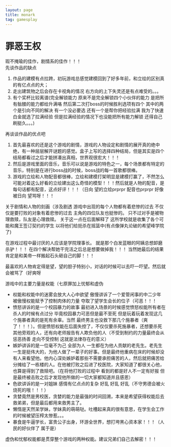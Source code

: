 ```yaml
---
layout: page
title: monark
tag: gamesplay
---
```

# 罪恶王权
瑕不掩瑜的佳作，剧情系的佳作！！！  
先谈作品的缺点  
1. 作品的建模有点拉跨，初玩游戏总感觉建模回到了好多年前，和立绘的区别真的有亿点点的大；
2. 走出建筑物之后会存在卡视角的情况 右方向的上下失灵还是有点难受的。。。
3. 有个奖杯比较离谱(完全解锁能力 原来不是完全解锁四个小伙伴的能力 是把所有骷髅的能力都给升满咯 然后第二次打boss的时候胜利选项有四个 其中的两个是引向不同的解决 有一个没必要选 还有一个是帮你把经验拉满 我为了快速白金就选了拉满经验 但是拉满经验的情况下也没能把所有能力解锁 还得自己刷挺久。。。)

再谈谈作品的优点吧  
1. 首先最喜欢的还是这个游戏的剧情，游戏的人物设定和剧情的展开真的绝中绝，有一种层层解开谜题的感觉。盒子上写的选择四种结局，但是其实是四个结局都看过之后才能拼凑出真相，世界观很宏大！！！
2. 然后是游戏里面的音乐，音乐可以说是游戏的特色之一，每个场景都有特定的音乐，特别是在进行boss战的时候，boss战的每一首歌都很棒。
3. 游戏的立绘和人物配音都很棒，立绘和建模打架明显是建模打赢了，不然怎么可能对着这么好看的立绘建出这么奇怪的模型！！！然后就是人物的配音，是每句话都有配音，这点好评！！！（日向 望的立绘prprpr 配音也prprpr 好像被日向 望骂呀！！！

关于剧情和人物的刻画（涉及剧透
游戏中出现的每个人物都有着悲惨的过去 不仅仅是要打败的对象有着悲惨的过去 主角的四位队友也挺惨的。
只不过对手是被物理救赎，队友是心理救赎。
关于这一点在后面解释了 这所学校就是收集了各个可能和魔王签订契约的学生 以将他们给扼杀在摇篮中(有点像弹丸论破的希望峰学院了)

在游戏过程中最讨厌的人应该是学院理事长。
就是那个白发蓝眼的阿姨总想卸磨杀驴！！！
在四个解决帮她干完活之后总是想要做掉我！！！
当然她最后的结果肯定是和美帝一样搬起石头砸自己的脚！！！

最喜欢的人物肯定得是望，望的胆子特别小，对话的时候可以去吓一吓望。然后就会被骂了（好爽呀

游戏中的主要力量是权能（七原罪加上忧郁和虚伪
- 权能和权能中的迷雾会放大人心中欲望 傲慢讲诉了一个爱管闲事的中二少年 被傲慢权能赋予了控制肉体的力量 夺取了望学生会长的位子（可恶！！！
- 愤怒讲诉的是一个校园暴力的故事 最初进入场景的时候感觉愤怒权能所有者在杀人的时候有点过分 毕竟校园暴力可恶但是最不至死 但是玩着玩着发现这几个施暴者真的是死有余辜。当然 最终男主也没救下那几个施暴者（爽了！！！）。但是愤怒权能在后面失控了，不仅仅要杀死施暴者，还想要杀死其他旁观的人，还有向老师报告有人欺负他的人（不受到制约的力量最终会从惩恶扬善 走向不受控制 这就是法律存在的意义）
- 嫉妒讲诉的是一位毫不为己 全部为人 一生都在为他人贡献的老先生。老先生一生是挺伟大的，为他人做了一辈子的好事。但是最终他重病在床的时候却没有人来看望他。他内心深处嫉妒着那些不需要承担痛苦的人，然后就把痛苦给分摊给了一栋楼的人。在他被打败之后进了校医院，大家知道了都很关心他，也算是得到了救赎吧。（在将他打败的过程中 看到的都是好人不一定有好报 但是最终被击败之后才发现他所做的一切大家都知道并且感恩）
- 色欲讲诉的是一对姐妹 感情有亿点点的复杂 好乱 好乱 好乱（不守男德会被火烧死的哦！！！）
- 贪婪竟然是男校医，贪婪的能力是最强的时间回溯，本来是希望获得权能后去救弟弟，但是最后都用来救男主了。
- 懒惰是天然呆学妹，学妹真的萌萌哒。吐槽起来真的很有意思，在学生会工作的时候被望压榨太惨惹。。。
- 暴食是牛逼学长，富贵公子出身，环游全世界，想打垮黑心资本家！！！（人民的好伙伴了 属于是）

虚伪和忧郁权能都是贯穿整个游戏的两种权能。建议兄弟们自己去解密！！！
